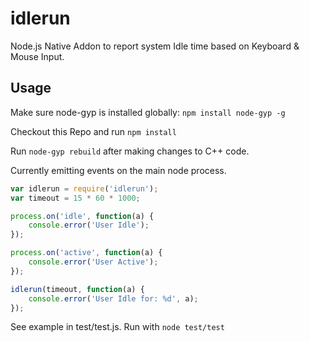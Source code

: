 idlerun
=======

Node.js Native Addon to report system Idle time based on Keyboard &amp; Mouse Input.

## Usage

Make sure node-gyp is installed globally: `npm install node-gyp -g`

Checkout this Repo and run `npm install`

Run `node-gyp rebuild` after making changes to C++ code.

Currently emitting events on the main node process.

``` javascript
var idlerun = require('idlerun');
var timeout = 15 * 60 * 1000;

process.on('idle', function(a) {
	console.error('User Idle');
});

process.on('active', function(a) {
	console.error('User Active');
});

idlerun(timeout, function(a) {
	console.error('User Idle for: %d', a);
});

```

See example in test/test.js. Run with `node test/test`
